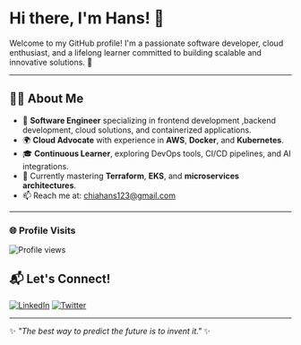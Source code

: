 # Hi there, I'm Hans! 👋

Welcome to my GitHub profile! I'm a passionate software developer, cloud enthusiast, and a lifelong learner committed to building scalable and innovative solutions. 🚀

---

## 🧑‍💻 About Me

- 🌟 **Software Engineer** specializing in frontend development ,backend development, cloud solutions, and containerized applications.
- 🌍 **Cloud Advocate** with experience in **AWS**, **Docker**, and **Kubernetes**.
- 🎓 **Continuous Learner**, exploring DevOps tools, CI/CD pipelines, and AI integrations.
- 🌱 Currently mastering **Terraform**, **EKS**, and **microservices architectures**.
- 📫 Reach me at: [chiahans123@gmail.com](mailto:chiahans123@gmail.com)

---

### 🌐 Profile Visits
![Profile views](https://komarev.com/ghpvc/?username=elwizzy12&style=flat-square&color=blue)

<!--
## 📊 GitHub Stats

<div align="center">

<img src="https://github-readme-stats.vercel.app/api?username=elwizzy12&show_icons=true&theme=radical&count_private=true" alt="Elwizzy's GitHub Stats" width="48%" />
<img src="https://github-readme-streak-stats.herokuapp.com/?user=elwizzy12&theme=radical" alt="Elwizzy's GitHub Streak Stats" width="48%" />

</div>

---
-->
<!--
## 🚀 Tech Stack

### **Languages**
![Java](https://img.shields.io/badge/Java-ED8B00?style=for-the-badge&logo=java&logoColor=white)
![Python](https://img.shields.io/badge/Python-3776AB?style=for-the-badge&logo=python&logoColor=white)
![JavaScript](https://img.shields.io/badge/JavaScript-323330?style=for-the-badge&logo=javascript&logoColor=F7DF1E)

### **Frameworks and Libraries**
![Spring Boot](https://img.shields.io/badge/Spring_Boot-6DB33F?style=for-the-badge&logo=spring&logoColor=white)
![React](https://img.shields.io/badge/React-20232A?style=for-the-badge&logo=react&logoColor=61DAFB)

### **Tools and Platforms**
![AWS](https://img.shields.io/badge/AWS-232F3E?style=for-the-badge&logo=amazon-aws&logoColor=white)
![Terraform](https://img.shields.io/badge/Terraform-623CE4?style=for-the-badge&logo=terraform&logoColor=white)
![Docker](https://img.shields.io/badge/Docker-2496ED?style=for-the-badge&logo=docker&logoColor=white)
![Kubernetes](https://img.shields.io/badge/Kubernetes-326CE5?style=for-the-badge&logo=kubernetes&logoColor=white)

---

<!--
## 📈 Activity Graph

<div align="center">

![Elwizzy12's GitHub Activity Graph](https://github-readme-activity-graph.vercel.app/graph?username=elwizzy12&bg_color=1a1b27&color=ffffff&line=38f2ff&point=ffffff&area=true&hide_border=true)

</div>

---

## 🏆 Achievements

- **Pull Requests Merged**: ![Pull Requests](https://img.shields.io/github/issues-pr-closed/elwizzy12?label=Pull%20Requests%20Merged)
- **Total Contributions**: ![Contributions](https://img.shields.io/github/contributors/elwizzy12?label=Total%20Contributors)
- **Repositories Created**: ![Repositories](https://img.shields.io/github/repo-count/elwizzy12?label=Repositories%20Created)

---

## 🌟 Top Languages

<div align="center">

![Top Languages](https://github-readme-stats.vercel.app/api/top-langs/?username=elwizzy12&layout=compact&theme=radical)

</div>

---
-->
## 📬 Let's Connect!

[![LinkedIn](https://img.shields.io/badge/LinkedIn-0A66C2?style=for-the-badge&logo=linkedin&logoColor=white)](linkedin.com/in/chia-hans-48681521a)  [![Twitter](https://img.shields.io/badge/Twitter-1DA1F2?style=for-the-badge&logo=twitter&logoColor=white)](https://twitter.com/Delaney937932)  

<!--
[![Portfolio](https://img.shields.io/badge/Portfolio-FF5722?style=for-the-badge&logo=web&logoColor=white)](https://elwizzy12.dev)
-->

---

✨ _"The best way to predict the future is to invent it."_ ✨

